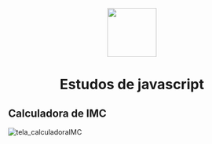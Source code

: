 <div align="center" > <img width="100vw" src="https://img.icons8.com/external-flaticons-lineal-color-flat-icons/344/external-javascript-computer-programming-icons-flaticons-lineal-color-flat-icons-2.png"/>
 <h1 align="center"><strong>Estudos de javascript</b></strong></h1></div>
 
 <h2>Calculadora de IMC</h2> 
 
![tela_calculadoraIMC](https://user-images.githubusercontent.com/56762847/177822577-2f4409dc-4fe4-4b62-8ab5-42222031dbb7.png)
